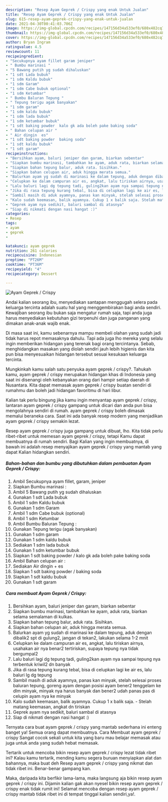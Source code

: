 ```yaml
---
description: "Resep Ayam Geprek / Crispy yang enak Untuk Jualan"
title: "Resep Ayam Geprek / Crispy yang enak Untuk Jualan"
slug: 615-resep-ayam-geprek-crispy-yang-enak-untuk-jualan
date: 2021-04-30T00:41:03.706Z
image: https://img-global.cpcdn.com/recipes/147156d34a533ef0/680x482cq70/ayam-geprek-crispy-foto-resep-utama.jpg
thumbnail: https://img-global.cpcdn.com/recipes/147156d34a533ef0/680x482cq70/ayam-geprek-crispy-foto-resep-utama.jpg
cover: https://img-global.cpcdn.com/recipes/147156d34a533ef0/680x482cq70/ayam-geprek-crispy-foto-resep-utama.jpg
author: Bryan Ingram
ratingvalue: 4.5
reviewcount: 11
recipeingredient:
- "Secukupnya ayam fillet garam jeniper"
- " Bumbu marinasi "
- "5 Bawang putih yg sudah dihaluskan"
- "1 sdt Lada bubuk"
- "1 sdm Kaldu bubuk"
- "1 sdm Garam"
- "1 sdm Cabe bubuk optional"
- "1 sdm Ketumbar"
- " Bumbu Baluran Tepung "
- " Tepung terigu agak banyakan"
- "1 sdm garam"
- "1 sdm kaldu bubuk"
- "1 sdm lada bubuk"
- "1 sdm ketumbar bubuk"
- "1 sdt baking powder  kalo gk ada boleh pake baking soda"
- " Bahan celupan air "
- " Air dingin  es"
- "1 sdt baking powder  baking soda"
- "1 sdt kaldu bubuk"
- "1 sdt garam"
recipeinstructions:
- "Bersihkan ayam, baluri jeniper dan garam, biarkan sebentar"
- "Siapkan bumbu marinasi, tambahkan ke ayam, aduk rata, biarkan selama semalaman di kulkas."
- "Siapkan bahan tepung balur, aduk rata. Sisihkan."
- "Siapkan bahan celupan air, aduk hingga merata semua."
- "Balurkan ayam yg sudah di marinasi ke dalam tepung, aduk dengan dibalik2 spt di gulung2, jangan di tekan2, lakukan selama 1-2 mnit"
- "Celupkan ke dalam campuran air es, angkat, lalu tiriskan airnya, usahakan air nya benar2 tertiriskan, supaya tepung nya tidak bergumpal2"
- "Lalu baluri lagi dg tepung tadi, guling2kan ayam nya sampai tepung nya terbentuk kriwil2 dn banyak"
- "Jika di rasa tepung kurang tebal, bisa di celupkan lagi ke air es, lalu baluri lg dg tepung"
- "Sambil masih di aduk ayamnya, panas kan minyak, stelah selesai proses baluran tepung, goreng ayam dengan posisi ayam bener2 tenggelam ke dlm minyak, minyak nya harus banyak dan bener2 udah panas pas di celupin ayam nya ke minyak"
- "Kalo sudah keemasan, balik ayamnya. Cukup 1 x balik saja. Stelah matang keemasan, angkat dn tiriskan"
- "Geprek ayam nya sedikit, baluri sambal di atasnya"
- "Siap di nikmati dengan nasi hangat :)"
categories:
- Resep
tags:
- ayam
- geprek
- 

katakunci: ayam geprek  
nutrition: 261 calories
recipecuisine: Indonesian
preptime: "PT26M"
cooktime: "PT36M"
recipeyield: "4"
recipecategory: Dessert

---
```



![Ayam Geprek / Crispy](https://img-global.cpcdn.com/recipes/147156d34a533ef0/680x482cq70/ayam-geprek-crispy-foto-resep-utama.jpg)

Andai kalian seorang ibu, menyediakan santapan menggugah selera pada keluarga tercinta adalah suatu hal yang menggembirakan bagi anda sendiri. Kewajiban seorang ibu bukan saja mengatur rumah saja, tapi anda juga harus menyediakan kebutuhan gizi terpenuhi dan juga panganan yang dimakan anak-anak wajib enak.

Di masa  saat ini, kamu sebenarnya mampu membeli olahan yang sudah jadi tidak harus repot memasaknya dahulu. Tapi ada juga lho mereka yang selalu ingin memberikan hidangan yang terenak bagi orang tercintanya. Sebab, menghidangkan masakan yang diolah sendiri jauh lebih higienis dan kita pun bisa menyesuaikan hidangan tersebut sesuai kesukaan keluarga tercinta. 



Mungkinkah kamu salah satu penyuka ayam geprek / crispy?. Tahukah kamu, ayam geprek / crispy merupakan hidangan khas di Indonesia yang saat ini disenangi oleh kebanyakan orang dari hampir setiap daerah di Nusantara. Kita dapat memasak ayam geprek / crispy buatan sendiri di rumahmu dan boleh jadi hidangan favoritmu di hari libur.

Kalian tak perlu bingung jika kamu ingin menyantap ayam geprek / crispy, lantaran ayam geprek / crispy gampang untuk dicari dan anda pun bisa mengolahnya sendiri di rumah. ayam geprek / crispy boleh dimasak memalui beraneka cara. Saat ini ada banyak resep modern yang menjadikan ayam geprek / crispy semakin lezat.

Resep ayam geprek / crispy juga gampang untuk dibuat, lho. Kita tidak perlu ribet-ribet untuk memesan ayam geprek / crispy, tetapi Kamu dapat membuatnya di rumah sendiri. Bagi Kalian yang ingin membuatnya, di bawah ini adalah resep menyajikan ayam geprek / crispy yang mantab yang dapat Kalian hidangkan sendiri.

<!--inarticleads1-->

##### Bahan-bahan dan bumbu yang dibutuhkan dalam pembuatan Ayam Geprek / Crispy:

1. Ambil Secukupnya ayam fillet, garam, jeniper
1. Siapkan  Bumbu marinasi :
1. Ambil 5 Bawang putih yg sudah dihaluskan
1. Gunakan 1 sdt Lada bubuk
1. Ambil 1 sdm Kaldu bubuk
1. Gunakan 1 sdm Garam
1. Ambil 1 sdm Cabe bubuk (optional)
1. Ambil 1 sdm Ketumbar
1. Ambil  Bumbu Baluran Tepung :
1. Gunakan  Tepung terigu (agak banyakan)
1. Gunakan 1 sdm garam
1. Gunakan 1 sdm kaldu bubuk
1. Sediakan 1 sdm lada bubuk
1. Gunakan 1 sdm ketumbar bubuk
1. Siapkan 1 sdt baking powder / kalo gk ada boleh pake baking soda
1. Ambil  Bahan celupan air :
1. Sediakan  Air dingin + es
1. Siapkan 1 sdt baking powder / baking soda
1. Siapkan 1 sdt kaldu bubuk
1. Gunakan 1 sdt garam




<!--inarticleads2-->

##### Cara membuat Ayam Geprek / Crispy:

1. Bersihkan ayam, baluri jeniper dan garam, biarkan sebentar
1. Siapkan bumbu marinasi, tambahkan ke ayam, aduk rata, biarkan selama semalaman di kulkas.
1. Siapkan bahan tepung balur, aduk rata. Sisihkan.
1. Siapkan bahan celupan air, aduk hingga merata semua.
1. Balurkan ayam yg sudah di marinasi ke dalam tepung, aduk dengan dibalik2 spt di gulung2, jangan di tekan2, lakukan selama 1-2 mnit
1. Celupkan ke dalam campuran air es, angkat, lalu tiriskan airnya, usahakan air nya benar2 tertiriskan, supaya tepung nya tidak bergumpal2
1. Lalu baluri lagi dg tepung tadi, guling2kan ayam nya sampai tepung nya terbentuk kriwil2 dn banyak
1. Jika di rasa tepung kurang tebal, bisa di celupkan lagi ke air es, lalu baluri lg dg tepung
1. Sambil masih di aduk ayamnya, panas kan minyak, stelah selesai proses baluran tepung, goreng ayam dengan posisi ayam bener2 tenggelam ke dlm minyak, minyak nya harus banyak dan bener2 udah panas pas di celupin ayam nya ke minyak
1. Kalo sudah keemasan, balik ayamnya. Cukup 1 x balik saja. - Stelah matang keemasan, angkat dn tiriskan
1. Geprek ayam nya sedikit, baluri sambal di atasnya
1. Siap di nikmati dengan nasi hangat :)




Ternyata cara buat ayam geprek / crispy yang mantab sederhana ini enteng banget ya! Semua orang dapat membuatnya. Cara Membuat ayam geprek / crispy Sangat cocok sekali untuk kita yang baru mau belajar memasak atau juga untuk anda yang sudah hebat memasak.

Tertarik untuk mencoba bikin resep ayam geprek / crispy lezat tidak ribet ini? Kalau kamu tertarik, mending kamu segera buruan menyiapkan alat dan bahannya, maka buat deh Resep ayam geprek / crispy yang nikmat dan tidak ribet ini. Benar-benar gampang kan. 

Maka, daripada kita berfikir lama-lama, maka langsung aja bikin resep ayam geprek / crispy ini. Dijamin kalian gak akan nyesel bikin resep ayam geprek / crispy enak tidak rumit ini! Selamat mencoba dengan resep ayam geprek / crispy mantab tidak ribet ini di tempat tinggal kalian sendiri,ya!.

